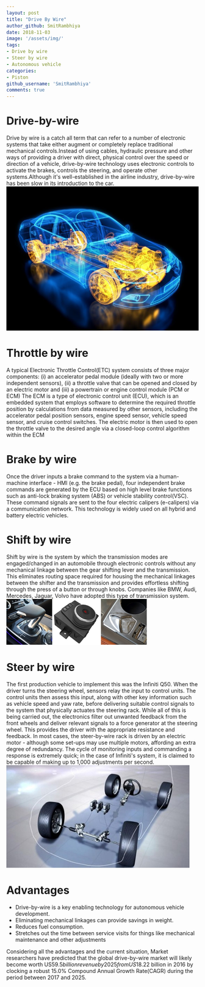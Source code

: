 ```yaml
---
layout: post
title: "Drive By Wire"
author_github: SmitRambhiya
date: 2018-11-03
image: '/assets/img/'
tags:
- Drive by wire
- Steer by wire
- Autonomous vehicle
categories:
- Piston
github_username: 'SmitRambhiya'
comments: true
---
```

# Drive-by-wire
Drive by wire is a catch all term that can refer to a number of electronic systems that take either augment or completely replace traditional mechanical controls.Instead of using cables, hydraulic pressure and other ways of providing a driver with direct, physical control over the speed or direction of a vehicle, drive-by-wire technology uses electronic controls to activate the brakes, controls the steering, and operate other systems.Although it's well-established in the airline industry, drive-by-wire has been slow in its introduction to the car.
![fig1](/blog/assets/img/by_wire/fig1.jpg)
# Throttle by wire
A typical Electronic Throttle Control(ETC) system consists of three major components: 
(i) an accelerator pedal module (ideally with two or more independent sensors), 
(ii) a throttle valve that can be opened and closed by an electric motor and 
(iii) a powertrain or engine control module (PCM or ECM)
The ECM is a type of electronic control unit (ECU), which is an embedded system that employs software to determine the required throttle position by calculations from data measured by other sensors, including the accelerator pedal position sensors, engine speed sensor, vehicle speed sensor, and cruise control switches. The electric motor is then used to open the throttle valve to the desired angle via a closed-loop control algorithm within the ECM

# Brake by wire
Once the driver inputs a brake command to the system via a human-machine interface - HMI (e.g. the brake pedal), four independent brake commands are generated by the ECU based on high level brake functions such as anti-lock braking system (ABS) or vehicle stability control(VSC). These command signals are sent to the four electric calipers (e-calipers) via a communication network. This technology is widely used on all hybrid and battery electric vehicles. 
 
# Shift by wire
Shift by wire is the system by which the transmission modes are engaged/changed in an automobile through electronic controls without any mechanical linkage between the gear shifting lever and the transmission. This eliminates routing space required for housing the mechanical linkages between the shifter and the transmission and provides effortless shifting through the press of a button or through knobs. Companies like BMW, Audi, Mercedes, Jaguar, Volvo have adopted this type of transmission system.
![fig2a](/blog/assets/img/by_wire/fig2a.jpg)
![fig2b](/blog/assets/img/by_wire/fig2b.jpg)
![fig2c](/blog/assets/img/by_wire/fig2c.jpg)
# Steer by wire
The first production vehicle to implement this was the Infiniti Q50. When the driver turns the steering wheel, sensors relay the input to control units. The control units then assess this input, along with other key information such as vehicle speed and yaw rate, before delivering suitable control signals to the system that physically actuates the steering rack.
While all of this is being carried out, the electronics filter out unwanted feedback from the front wheels and deliver relevant signals to a force generator at the steering wheel. This provides the driver with the appropriate resistance and feedback.
In most cases, the steer-by-wire rack is driven by an electric motor - although some set-ups may use multiple motors, affording an extra degree of redundancy.
The cycle of monitoring inputs and commanding a response is extremely quick; in the case of Infiniti's system, it is claimed to be capable of making up to 1,000 adjustments per second.
![fig3](/blog/assets/img/by_wire/fig3.jpg) 
# Advantages 
- Drive-by-wire is a key enabling technology for autonomous vehicle development.
- Eliminating mechanical linkages can provide savings in weight.
- Reduces fuel consumption.
- Stretches out the time between service visits for things like mechanical maintenance and other adjustments

Considering all the advantages and the current situation, Market researchers have predicted that the global drive-by-wire market will likely become worth US$59.5 billion revenue by 2025 from US$18.22 billion in 2016 by clocking a robust 15.0% Compound Annual Growth Rate(CAGR) during the period between 2017 and 2025.

